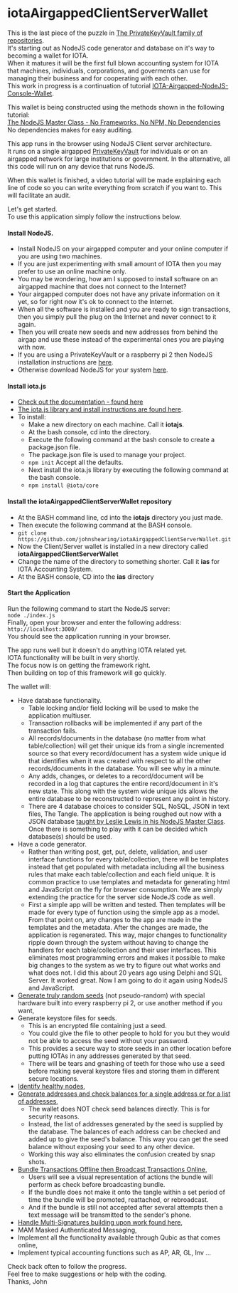 # iotaAirgappedClientServerWallet
This is the last piece of the puzzle in [The PrivateKeyVault family of repositories](https://github.com/johnshearing).  
It's starting out as NodeJS code generator and database on it's way to becoming a wallet for IOTA.  
When it matures it will be the first full blown accounting system for IOTA that machines, individuals, corporations, and goverments can use for managing their business and for cooperating with each other.  
This work in progress is a continuation of tutorial [IOTA-Airgapped-NodeJS-Console-Wallet](https://github.com/johnshearing/IOTA-Airgapped-NodeJS-Console-Wallet).  
 
This wallet is being constructed using the methods shown in the following tutorial:  
[The NodeJS Master Class - No Frameworks, No NPM, No Dependencies](https://pirple.thinkific.com/courses/the-nodejs-master-class)  
No dependencies makes for easy auditing.  

This app runs in the browser using NodeJS Client server architecture.  
It runs on a single airgapped [PrivateKeyVault](https://github.com/johnshearing/PrivateKeyVault) for individuals or on an airgapped network for large institutions or government. In the alternative, all this code will run on any device that runs NodeJS.  

When this wallet is finished, a video tutorial will be made explaining each line of code so you can write everything from scratch if you want to. This will facilitate an audit.  

Let's get started.   
To use this application simply follow the instructions below.  

#### Install NodeJS.  
* Install NodeJS on your airgapped computer and your online computer if you are using two machines.  
* If you are just experimenting with small amount of IOTA then you may prefer to use an online machine only.  
* You may be wondering, how am I supposed to install software on an airgapped machine that does not connect to the Internet?  
* Your airgapped computer does not have any private information on it yet, so for right now it's ok to connect to the Internet.  
* When all the software is installed and you are ready to sign transactions, then you simply pull the plug on the Internet and never connect to it again.  
* Then you will create new seeds and new addresses from behind the airgap and use these instead of the experimental ones you are playing with now.  
* If you are using a PrivateKeyVault or a raspberry pi 2 then NodeJS installation instructions are [here](https://github.com/johnshearing/PrivateKeyVault#install-nodejs-and-npm).  
* Otherwise download NodeJS for your system [here](https://nodejs.org/en/download/).   

#### Install iota.js  
* [Check out the documentation - found here](https://github.com/iotaledger/iota.js/blob/next/api_reference.md)  
* [The iota.js library and install instructions are found here](https://github.com/iotaledger/iota.js).  
* To install:  
  * Make a new directory on each machine. Call it **iotajs**.  
  * At the bash console, cd into the directory.  
  * Execute the following command at the bash console to create a package.json file.  
  * The package.json file is used to manage your project.  
  * `npm init`  Accept all the defaults.  
  * Next install the iota.js library by executing the following command at the bash console.  
  * `npm install @iota/core`  

#### Install the iotaAirgappedClientServerWallet repository  
* At the BASH command line, cd into the **iotajs** directory you just made.  
* Then execute the following command at the BASH console.   
* `git clone https://github.com/johnshearing/iotaAirgappedClientServerWallet.git`  
* Now the Client/Server wallet is installed in a new directory called **iotaAirgappedClientServerWallet**  
* Change the name of the directory to something shorter. Call it **ias** for IOTA Accounting System.  
* At the BASH console, CD into the **ias** directory    

#### Start the Application  
 Run the following command to start the NodeJS server:  
 `node ./index.js`  
 Finally, open your browser and enter the following address:  
 `http://localhost:3000/`  
 You should see the application running in your browser.
 
 The app runs well but it doesn't do anything IOTA related yet.  
 IOTA functionality will be built in very shortly.  
 The focus now is on getting the framework right.  
 Then building on top of this framework will go quickly.  
 
 The wallet will:  
 * Have database functionality. 
   * Table locking and/or field locking will be used to make the application multiuser.  
   * Transaction rollbacks will be implemented if any part of the transaction fails.  
   * All records/documents in the database (no matter from what table/collection) will get their unique ids from a single incremented source so that every record/document has a system wide unique id that identifies when it was created with respect to all the other records/documents in the database. You will see why in a minute.  
   * Any adds, changes, or deletes to a record/document will be recorded in a log that captures the entire record/document in it's new state. This along with the system wide unique ids allows the entire database to be reconstructed to represent any point in history.  
   * There are 4 database choices to consider SQL, NoSQL, JSON in text files, The Tangle. The application is being roughed out now with a JSON database [taught by Leslie Lewis in his NodeJS Master Class](https://pirple.thinkific.com/courses/the-nodejs-master-class). Once there is something to play with it can be decided which database(s) should be used.  
 * Have a code generator.
   * Rather than writing post, get, put, delete, validation, and user interface functions for every table/collection, there will be templates instead that get populated with metadata including all the business rules that make each table/collection and each field unique. It is common practice to use templates and metadata for generating html and JavaScript on the fly for browser consumption. We are simply extending the practice for the server side NodeJS code as well.  
   * First a simple app will be written and tested. Then templates will be made for every type of function using the simple app as a model. From that point on, any changes to the app are made in the templates and the metadata. After the changes are made, the application is regenerated. This way, major changes to functionality ripple down through the system without having to change the handlers for each table/collection and their user interfaces. This eliminates most programming errors and makes it possible to make big changes to the system as we try to figure out what works and what does not. I did this about 20 years ago using Delphi and SQL Server. It worked great. Now I am going to do it again using NodeJS and JavaScript.  
 * [Generate truly random seeds](https://github.com/johnshearing/IOTA-Airgapped-NodeJS-Console-Wallet#generating-seeds-with-a-true-random-number-generator) (not pseudo-random) with special hardware built into every raspberry pi 2, or use another method if you want,
 * Generate keystore files for seeds.  
   * This is an encrypted file containing just a seed.  
   * You could give the file to other people to hold for you but they would not be able to access the seed without your password.  
   * This provides a secure way to store seeds in an other location before putting IOTAs in any addresses generated by that seed.  
   * There will be tears and gnashing of teeth for those who use a seed before making several keystore files and storing them in different secure locations.
 * [Identify healthy nodes](https://github.com/johnshearing/IOTA-Airgapped-NodeJS-Console-Wallet#find-a-healthy-computer-on-the-tangle-to-use-for-checking-the-balance-of-your-new-address),   
 * [Generate addresses and check balances for a single address or for a list of addresses](https://github.com/johnshearing/IOTA-Airgapped-NodeJS-Console-Wallet#check-your-balance-at-address-a0),   
   * The wallet does NOT check seed balances directly. This is for security reasons.  
   * Instead, the list of addresses generated by the seed is supplied by the database. The balances of each address can be checked and added up to give the seed's balance. This way you can get the seed balance without exposing your seed to any other device.
   * Working this way also eliminates the confusion created by snap shots.  
 * [Bundle Transactions Offline then Broadcast Transactions Online,](https://github.com/johnshearing/IOTA-Airgapped-NodeJS-Console-Wallet#make-a-signed-transaction-bundle-and-broadcast-it-to-the-tangle)   
   * Users will see a visual representation of actions the bundle will perform as check before broadcasting bundle.  
   * If the bundle does not make it onto the tangle within a set period of time the bundle will be promoted, reattached, or rebroadcast.  
   * And if the bundle is still not accepted after several attempts then a text message will be transmitted to the sender's phone.    
 * [Handle Multi-Signatures building upon work found here](https://www.mobilefish.com/services/cryptocurrency/iota_multisig.html),  
 * MAM Masked Authenticated Messaging,  
 * Implement all the functionality available through Qubic as that comes online,  
 * Implement typical accounting functions such as AP, AR, GL, Inv ...  
 
 Check back often to follow the progress.  
 Feel free to make suggestions or help with the coding.  
 Thanks, John

